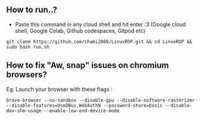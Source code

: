 <h2>How to run..?</h2>

- Paste this command in any cloud shell and hit enter :3 (Google cloud shell, Google Colab, Github codespaces, Gitpod etc)

```
git clone https://github.com/chami2000/LinuxRDP.git && cd LinuxRDP && sudo bash run.sh
```

<h2>How to fix "Aw, snap" issues on chromium browsers?</h2>

Eg: Launch your browser with these flags :

```
brave-browser --no-sandbox --disable-gpu --disable-software-rasterizer --disable-features=UseDBus,WebAuthN --password-store=basic --disable-dev-shm-usage --enable-low-end-device-mode
```
